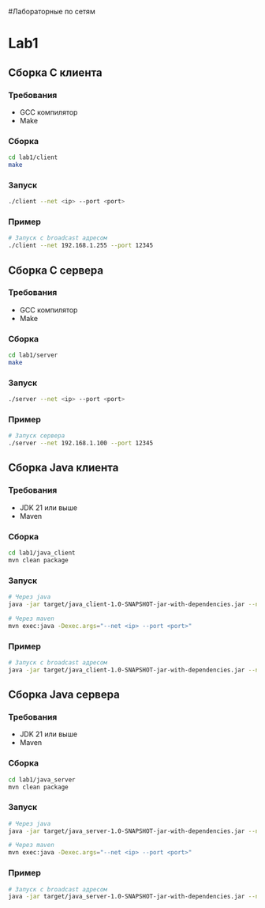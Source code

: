 #Лабораторные по сетям

# Lab1

## Сборка C клиента

### Требования
- GCC компилятор
- Make

### Сборка
```bash
cd lab1/client
make
```

### Запуск
```bash
./client --net <ip> --port <port>
```

### Пример
```bash
# Запуск с broadcast адресом
./client --net 192.168.1.255 --port 12345
```

## Сборка C сервера

### Требования
- GCC компилятор
- Make

### Сборка
```bash
cd lab1/server
make
```

### Запуск
```bash
./server --net <ip> --port <port>
```

### Пример
```bash
# Запуск сервера
./server --net 192.168.1.100 --port 12345
```

## Сборка Java клиента

### Требования
- JDK 21 или выше
- Maven

### Сборка
```bash
cd lab1/java_client
mvn clean package
```

### Запуск
```bash
# Через java
java -jar target/java_client-1.0-SNAPSHOT-jar-with-dependencies.jar --net <ip> --port <port>

# Через maven
mvn exec:java -Dexec.args="--net <ip> --port <port>"
```

### Пример
```bash
# Запуск с broadcast адресом
java -jar target/java_client-1.0-SNAPSHOT-jar-with-dependencies.jar --net 192.168.1.255 --port 12345
```


## Сборка Java сервера

### Требования
- JDK 21 или выше
- Maven

### Сборка
```bash
cd lab1/java_server
mvn clean package
```

### Запуск
```bash
# Через java
java -jar target/java_server-1.0-SNAPSHOT-jar-with-dependencies.jar --net <ip> --port <port>

# Через maven
mvn exec:java -Dexec.args="--net <ip> --port <port>"
```

### Пример
```bash
# Запуск с broadcast адресом
java -jar target/java_server-1.0-SNAPSHOT-jar-with-dependencies.jar --net 192.168.1.255 --port 12345
